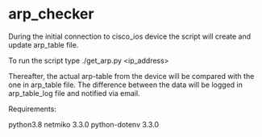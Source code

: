 # arp_checker

During the initial connection to cisco_ios device the script will create and update arp_table file.

To run the script type ./get_arp.py <ip_address>

Thereafter, the actual arp-table from the device will be compared with the one in arp_table file.
The difference between the data will be logged in arp_table_log file and notified via email.


Requirements:

python3.8
netmiko 3.3.0
python-dotenv 3.3.0

